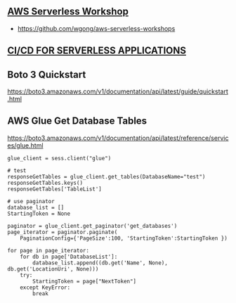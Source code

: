 ## [AWS Serverless Workshop](https://github.com/aws-samples/aws-serverless-workshops)

- https://github.com/wgong/aws-serverless-workshops

## [CI/CD FOR SERVERLESS APPLICATIONS](https://cicd.serverlessworkshops.io/)

## Boto 3 Quickstart
https://boto3.amazonaws.com/v1/documentation/api/latest/guide/quickstart.html


## AWS Glue Get Database Tables

https://boto3.amazonaws.com/v1/documentation/api/latest/reference/services/glue.html

```
glue_client = sess.client("glue")

# test
responseGetTables = glue_client.get_tables(DatabaseName="test")
responseGetTables.keys()
responseGetTables['TableList']

# use paginator
database_list = []
StartingToken = None

paginator = glue_client.get_paginator('get_databases')
page_iterator = paginator.paginate(
	PaginationConfig={'PageSize':100, 'StartingToken':StartingToken })

for page in page_iterator:
	for db in page['DatabaseList']:
		database_list.append((db.get('Name', None), db.get('LocationUri', None)))
	try:
		StartingToken = page["NextToken"]
	except KeyError:
		break
```
